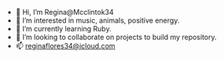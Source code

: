 - 👋 Hi, I’m Regina@Mcclintok34
- 👀 I’m interested in music, animals, positive energy.
- 🌱 I’m currently learning Ruby.
- 💞️ I’m looking to collaborate on projects to build my repository.
- 📫 reginaflores34@icloud.com

<!---
Mcclintok34/Mcclintok34 is a ✨ special ✨ repository because its `README.md` (this file) appears on your GitHub profile.
You can click the Preview link to take a look at your changes.
--->
